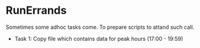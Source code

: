 # RunErrands
Sometimes some adhoc tasks come. To prepare scripts to attand such call.

* Task 1: Copy file which contains data for peak hours (17:00 - 19:59)
